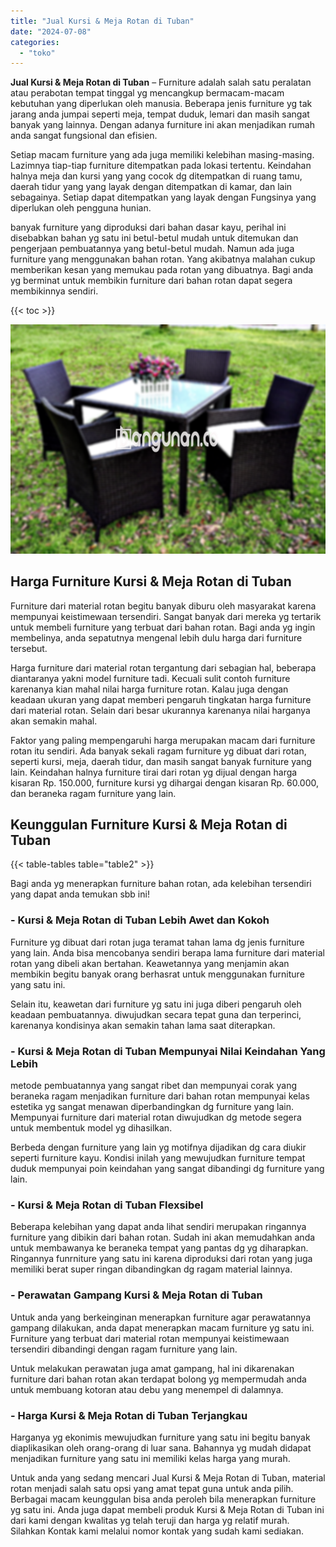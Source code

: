 ```yaml
---
title: "Jual Kursi & Meja Rotan di Tuban"
date: "2024-07-08"
categories: 
  - "toko"
---
```


**Jual Kursi & Meja Rotan di Tuban** – Furniture adalah salah satu peralatan atau perabotan tempat tinggal yg mencangkup bermacam-macam kebutuhan yang diperlukan oleh manusia. Beberapa jenis furniture yg tak jarang anda jumpai seperti meja, tempat duduk, lemari dan masih sangat banyak yang lainnya. Dengan adanya furniture ini akan menjadikan rumah anda sangat fungsional dan efisien.

Setiap macam furniture yang ada juga memiliki kelebihan masing-masing. Lazimnya tiap-tiap furniture ditempatkan pada lokasi tertentu. Keindahan halnya meja dan kursi yang yang cocok dg ditempatkan di ruang tamu, daerah tidur yang yang layak dengan ditempatkan di kamar, dan lain sebagainya. Setiap dapat ditempatkan yang layak dengan Fungsinya yang diperlukan oleh pengguna hunian.

banyak furniture yang diproduksi dari bahan dasar kayu, perihal ini disebabkan bahan yg satu ini betul-betul mudah untuk ditemukan dan pengerjaan pembuatannya yang betul-betul mudah. Namun ada juga furniture yang menggunakan bahan rotan. Yang akibatnya malahan cukup memberikan kesan yang memukau pada rotan yang dibuatnya. Bagi anda yg berminat untuk membikin furniture dari bahan rotan dapat segera membikinnya sendiri.

{{< toc >}}

![Jual Kursi & Meja Rotan di Tuban](/images/kursi-meja-rotan-murah46.png)

## Harga Furniture Kursi & Meja Rotan di Tuban

Furniture dari material rotan begitu banyak diburu oleh masyarakat karena mempunyai keistimewaan tersendiri. Sangat banyak dari mereka yg tertarik untuk membeli furniture yang terbuat dari bahan rotan. Bagi anda yg ingin membelinya, anda sepatutnya mengenal lebih dulu harga dari furniture tersebut.

Harga furniture dari material rotan tergantung dari sebagian hal, beberapa diantaranya yakni model furniture tadi. Kecuali sulit contoh furniture karenanya kian mahal nilai harga furniture rotan. Kalau juga dengan keadaan ukuran yang dapat memberi pengaruh tingkatan harga furniture dari material rotan. Selain dari besar ukurannya karenanya nilai harganya akan semakin mahal.

Faktor yang paling mempengaruhi harga merupakan macam dari furniture rotan itu sendiri. Ada banyak sekali ragam furniture yg dibuat dari rotan, seperti kursi, meja, daerah tidur, dan masih sangat banyak furniture yang lain. Keindahan halnya furniture tirai dari rotan yg dijual dengan harga kisaran Rp. 150.000, furniture kursi yg dihargai dengan kisaran Rp. 60.000, dan beraneka ragam furniture yang lain.

## Keunggulan Furniture Kursi & Meja Rotan di Tuban

{{< table-tables table="table2" >}}

Bagi anda yg menerapkan furniture bahan rotan, ada kelebihan tersendiri yang dapat anda temukan sbb ini!

### \- Kursi & Meja Rotan di Tuban Lebih Awet dan Kokoh

Furniture yg dibuat dari rotan juga teramat tahan lama dg jenis furniture yang lain. Anda bisa mencobanya sendiri berapa lama furniture dari material rotan yang dibeli akan bertahan. Keawetannya yang menjamin akan membikin begitu banyak orang berhasrat untuk menggunakan furniture yang satu ini.

Selain itu, keawetan dari furniture yg satu ini juga diberi pengaruh oleh keadaan pembuatannya. diwujudkan secara tepat guna dan terperinci, karenanya kondisinya akan semakin tahan lama saat diterapkan.

### \- Kursi & Meja Rotan di Tuban Mempunyai Nilai Keindahan Yang Lebih

metode pembuatannya yang sangat ribet dan mempunyai corak yang beraneka ragam menjadikan furniture dari bahan rotan mempunyai kelas estetika yg sangat menawan diperbandingkan dg furniture yang lain. Mempunyai furniture dari material rotan diwujudkan dg metode segera untuk membentuk model yg dihasilkan.

Berbeda dengan furniture yang lain yg motifnya dijadikan dg cara diukir seperti furniture kayu. Kondisi inilah yang mewujudkan furniture tempat duduk mempunyai poin keindahan yang sangat dibandingi dg furniture yang lain.

### \- Kursi & Meja Rotan di Tuban Flexsibel

Beberapa kelebihan yang dapat anda lihat sendiri merupakan ringannya furniture yang dibikin dari bahan rotan. Sudah ini akan memudahkan anda untuk membawanya ke beraneka tempat yang pantas dg yg diharapkan. Ringannya funrniture yang satu ini karena diproduksi dari rotan yang juga memiliki berat super ringan dibandingkan dg ragam material lainnya.

### \- Perawatan Gampang Kursi & Meja Rotan di Tuban

Untuk anda yang berkeinginan menerapkan furniture agar perawatannya gampang dilakukan, anda dapat menerapkan macam furniture yg satu ini. Furniture yang terbuat dari material rotan mempunyai keistimewaan tersendiri dibandingi dengan ragam furniture yang lain.

Untuk melakukan perawatan juga amat gampang, hal ini dikarenakan furniture dari bahan rotan akan terdapat bolong yg mempermudah anda untuk membuang kotoran atau debu yang menempel di dalamnya.

### \- Harga Kursi & Meja Rotan di Tuban Terjangkau

Harganya yg ekonimis mewujudkan furniture yang satu ini begitu banyak diaplikasikan oleh orang-orang di luar sana. Bahannya yg mudah didapat menjadikan furniture yang satu ini memiliki kelas harga yang murah.

Untuk anda yang sedang mencari Jual Kursi & Meja Rotan di Tuban, material rotan menjadi salah satu opsi yang amat tepat guna untuk anda pilih. Berbagai macam keunggulan bisa anda peroleh bila menerapkan furniture yg satu ini. Anda juga dapat membeli produk Kursi & Meja Rotan di Tuban ini dari kami dengan kwalitas yg telah teruji dan harga yg relatif murah. Silahkan Kontak kami melalui nomor kontak yang sudah kami sediakan.
